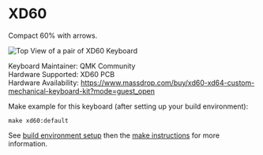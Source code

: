 XD60
==

Compact 60% with arrows.

![Top View of a pair of XD60 Keyboard](https://i.imgur.com/3Jq2743.jpg)

Keyboard Maintainer: QMK Community  
Hardware Supported: XD60 PCB  
Hardware Availability: https://www.massdrop.com/buy/xd60-xd64-custom-mechanical-keyboard-kit?mode=guest_open

Make example for this keyboard (after setting up your build environment):

    make xd60:default

See [build environment setup](https://docs.qmk.fm/build_environment_setup.html) then the [make instructions](https://docs.qmk.fm/make_instructions.html) for more information.
